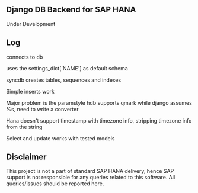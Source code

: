 Django DB Backend for SAP HANA
----------------------------
Under Development

Log
------
connects to db

uses the settings_dict['NAME'] as default schema

syncdb creates tables, sequences and indexes

Simple inserts work

Major problem is the paramstyle hdb supports qmark while django assumes %s, need to write a converter

Hana doesn't support timestamp with timezone info, stripping timezone info from the string

Select and update works with tested models

Disclaimer
--------------
This project is not a part of standard SAP HANA delivery, hence SAP support is not responsible for any queries related to
this software. All queries/issues should be reported here.
